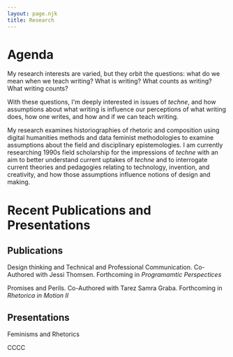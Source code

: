 ```yaml
---
layout: page.njk
title: Research
---
```


# Agenda

My research interests are varied, but they orbit the questions: what do we mean when we teach writing? What is writing? What counts as writing? What writing counts?

With these questions, I'm deeply interested in issues of *techne*, and how assumptions about what writing is influence our perceptions of what writing does, how one writes, and how and if we can teach writing.

My research examines historiographies of rhetoric and composition using digital humanities methods and data feminist methodologies to examine assumptions about the field and disciplinary epistemologies. I am currently researching 1990s field scholarship for the impressions of *techne* with an aim to better understand current uptakes of *techne* and to interrogate current theories and pedagogies relating to technology, invention, and creativity, and how those assumptions influence notions of design and making.

# Recent Publications and Presentations

## Publications
Design thinking and Technical and Professional Communication. Co-Authored with Jessi Thomsen. Forthcoming in _Programamtic Perspectices_

Promises and Perils. Co-Authored with Tarez Samra Graba. Forthcoming in _Rhetorica in Motion II_

## Presentations
Feminisms and Rhetorics

CCCC